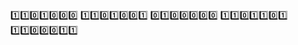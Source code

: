1️⃣1️⃣0️⃣1️⃣0️⃣0️⃣0️⃣
1️⃣1️⃣0️⃣1️⃣0️⃣0️⃣1️⃣
0️⃣1️⃣0️⃣0️⃣0️⃣0️⃣0️⃣
1️⃣1️⃣0️⃣1️⃣1️⃣0️⃣1️⃣
1️⃣1️⃣0️⃣0️⃣0️⃣1️⃣1️⃣
